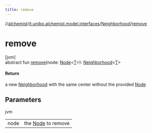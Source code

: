 ```yaml
---
title: remove
---
```

//[alchemist](../../../index.html)/[it.unibo.alchemist.model.interfaces](../index.html)/[Neighborhood](index.html)/[remove](remove.html)



# remove



[jvm]\
abstract fun [remove](remove.html)(node: [Node](../-node/index.html)<[T](../../it.unibo.alchemist.boundary.interfaces/-output-monitor/index.html)>): [Neighborhood](index.html)<[T](../../it.unibo.alchemist.boundary.interfaces/-output-monitor/index.html)>



#### Return



a new [Neighborhood](index.html) with the same center without the provided [Node](../-node/index.html)



## Parameters


jvm

| | |
|---|---|
| node | the [Node](../-node/index.html) to remove |





